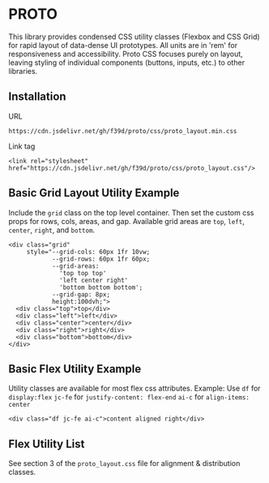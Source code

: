 # PROTO

This library provides condensed CSS utility classes (Flexbox and CSS Grid) for rapid layout of data-dense UI prototypes. All units are in 'rem' for responsiveness and accessibility. Proto CSS focuses purely on layout, leaving styling of individual components (buttons, inputs, etc.) to other libraries.

## Installation
URL
```
https://cdn.jsdelivr.net/gh/f39d/proto/css/proto_layout.min.css
```
Link tag
```
<link rel="stylesheet" href="https://cdn.jsdelivr.net/gh/f39d/proto/css/proto_layout.css"/>
```

## Basic Grid Layout Utility Example
Include the `grid` class on the top level container. Then set the custom css props for rows, cols, areas, and gap. Available grid areas are `top`, `left`, `center`, `right`, and `bottom`.
```
<div class="grid" 
     style="--grid-cols: 60px 1fr 10vw;
            --grid-rows: 60px 1fr 60px;
            --grid-areas: 
              'top top top' 
              'left center right'
              'bottom bottom bottom';
            --grid-gap: 8px;
            height:100dvh;">
  <div class="top">top</div>
  <div class="left">left</div>
  <div class="center">center</div>
  <div class="right">right</div>
  <div class="bottom">bottom</div>
</div>
```

## Basic Flex Utility Example
Utility classes are available for most flex css attributes. Example:
Use `df` for `display:flex`
`jc-fe` for `justify-content: flex-end`
`ai-c` for `align-items: center`
```
<div class="df jc-fe ai-c">content aligned right</div>
```

## Flex Utility List
See section 3 of the `proto_layout.css` file for alignment & distribution classes.






